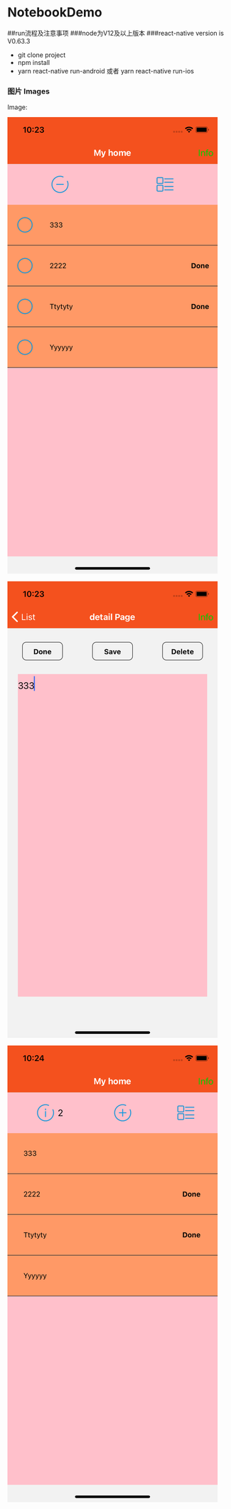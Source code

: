 # NotebookDemo

##run流程及注意事项
###node为V12及以上版本
###react-native version is V0.63.3

* git clone project
* npm install
* yarn react-native run-android 或者 yarn react-native run-ios



### 图片 Images

Image:

![](https://raw.githubusercontent.com/xiongben/NotebookDemo/master/app-image/1.png)

![](https://raw.githubusercontent.com/xiongben/NotebookDemo/master/app-image/2.png)

![](https://raw.githubusercontent.com/xiongben/NotebookDemo/master/app-image/3.png)

